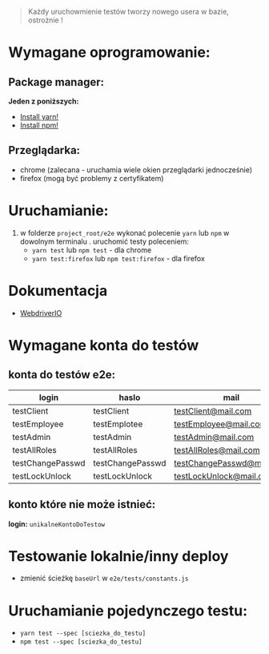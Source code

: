 > Każdy uruchowmienie testów tworzy nowego usera w bazie, ostrożnie !

# Wymagane oprogramowanie:

## Package manager:

**Jeden z poniższych:**

- [Install yarn!](https://yarnpkg.com/en/docs/install#windows-stable)
- [Install npm!](https://www.npmjs.com/get-npm)

## Przeglądarka:

- chrome (zalecana - uruchamia wiele okien przeglądarki jednocześnie)
- firefox (mogą być problemy z certyfikatem)

# Uruchamianie:

1. w folderze `project_root/e2e` wykonać polecenie `yarn` lub `npm` w dowolnym terminalu
   . uruchomić testy poleceniem:
   - `yarn test` lub `npm test` - dla chrome
   - `yarn test:firefox` lub `npm test:firefox` - dla firefox

# Dokumentacja

- [WebdriverIO](http://v4.webdriver.io/api.html)

# Wymagane konta do testów

## konta do testów e2e:

| login            | haslo            | mail                      |
| ---------------- | ---------------- | ------------------------- |
| testClient       | testClient       | testClient@mail.com       |
| testEmployee     | testEmplotee     | testEmployee@mail.com     |
| testAdmin        | testAdmin        | testAdmin@mail.com        |
| testAllRoles     | testAllRoles     | testAllRoles@mail.com     |
| testChangePasswd | testChangePasswd | testChangePasswd@mail.com |
| testLockUnlock   | testLockUnlock   | testLockUnlock@mail.com   |

## konto które nie może istnieć:

**login:** `unikalneKontoDoTestow`

# Testowanie lokalnie/inny deploy

- zmienić ścieżkę `baseUrl` w `e2e/tests/constants.js`

# Uruchamianie pojedynczego testu:

- `yarn test --spec [sciezka_do_testu]`
- `npm test --spec [sciezka_do_testu]`

